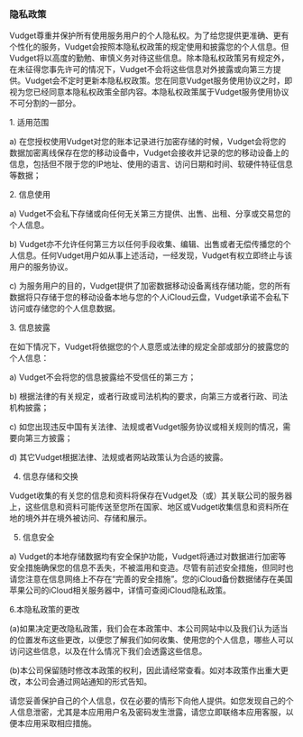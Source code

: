 ### 隐私政策

Vudget尊重并保护所有使用服务用户的个人隐私权。为了给您提供更准确、更有个性化的服务，Vudget会按照本隐私权政策的规定使用和披露您的个人信息。但Vudget将以高度的勤勉、审慎义务对待这些信息。除本隐私权政策另有规定外，在未征得您事先许可的情况下，Vudget不会将这些信息对外披露或向第三方提供。Vudget会不定时更新本隐私权政策。您在同意Vudget服务使用协议之时，即视为您已经同意本隐私权政策全部内容。本隐私权政策属于Vudget服务使用协议不可分割的一部分。 

1. 适用范围 

a)  在您授权使用Vudget对您的账本记录进行加密存储的时候，Vudget会将您的数据加密离线保存在您的移动设备中，Vudget会接收并记录的您的移动设备上的信息，包括但不限于您的IP地址、使用的语言、访问日期和时间、软硬件特征信息等数据；

2. 信息使用 

a) Vudget不会私下存储或向任何无关第三方提供、出售、出租、分享或交易您的个人信息。 

b) Vudget亦不允许任何第三方以任何手段收集、编辑、出售或者无偿传播您的个人信息。任何Vudget用户如从事上述活动，一经发现，Vudget有权立即终止与该用户的服务协议。 

c) 为服务用户的目的，Vudget提供了加密数据移动设备离线存储功能，您的所有数据将只存储于您的移动设备本地与您的个人iCloud云盘，Vudget承诺不会私下访问或存储您的个人信息数据。 

3. 信息披露 

在如下情况下，Vudget将依据您的个人意愿或法律的规定全部或部分的披露您的个人信息： 

a) Vudget不会将您的信息披露给不受信任的第三方；  

b) 根据法律的有关规定，或者行政或司法机构的要求，向第三方或者行政、司法机构披露；

c) 如您出现违反中国有关法律、法规或者Vudget服务协议或相关规则的情况，需要向第三方披露；  

d) 其它Vudget根据法律、法规或者网站政策认为合适的披露。  

4. 信息存储和交换  

Vudget收集的有关您的信息和资料将保存在Vudget及（或）其关联公司的服务器上，这些信息和资料可能传送至您所在国家、地区或Vudget收集信息和资料所在地的境外并在境外被访问、存储和展示。   

5. 信息安全  

a) Vudget的本地存储数据均有安全保护功能，Vudget将通过对数据进行加密等安全措施确保您的信息不丢失，不被滥用和变造。尽管有前述安全措施，但同时也请您注意在信息网络上不存在“完善的安全措施”。您的iCloud备份数据储存在美国苹果公司的iCloud相关服务器中，详情可查阅iCloud隐私政策。  

6.本隐私政策的更改

(a)如果决定更改隐私政策，我们会在本政策中、本公司网站中以及我们认为适当的位置发布这些更改，以便您了解我们如何收集、使用您的个人信息，哪些人可以访问这些信息，以及在什么情况下我们会透露这些信息。 

(b)本公司保留随时修改本政策的权利，因此请经常查看。如对本政策作出重大更改，本公司会通过网站通知的形式告知。

请您妥善保护自己的个人信息，仅在必要的情形下向他人提供。如您发现自己的个人信息泄密，尤其是本应用用户名及密码发生泄露，请您立即联络本应用客服，以便本应用采取相应措施。
